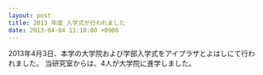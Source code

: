 ```yaml
---
layout: post
title: 2013 年度 入学式が行われました
date: 2013-04-04 11:10:00 +0900
---
```


2013年4月3日、本学の大学院および学部入学式をアイプラザとよはしにて行われました。
当研究室からは、4人が大学院に進学しました。
